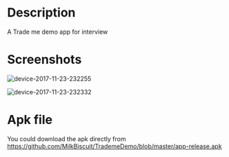# Description
A Trade me demo app for interview

# Screenshots
![device-2017-11-23-232255](https://user-images.githubusercontent.com/20746964/33168361-92d0310c-d0a5-11e7-9db8-466f25b1fc87.png)

![device-2017-11-23-232332](https://user-images.githubusercontent.com/20746964/33168362-92fa18aa-d0a5-11e7-8226-2c254f6efb84.png)

# Apk file
You could download the apk directly from
https://github.com/MilkBiscuit/TrademeDemo/blob/master/app-release.apk
